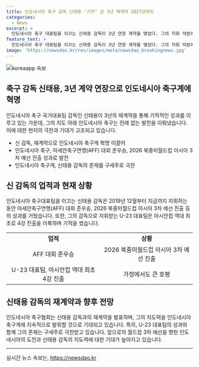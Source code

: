 ```yaml
---
title: 인도네시아 축구 감독 신태용 ‘기적’ 쓴 3년 재계약 2027년까지
categories:
  - News
excerpt: >
  인도네시아 축구 대표팀을 이끄는 신태용 감독이 3년 연장 계약을 맺었다. 그의 지휘 덕분에 인도네시아 축구는 2026 북중미 월드컵 아시아지역 2차 예선에서 필리핀을 꺾고 3차 예선에 진출했다. 이전에는 중위권에 머물렀던 팀이 올해는 2020 아세안축구연맹(AFF) 대회 준우승, AFC 아시안컵 본선 진출, 16강 진출을 이루는 성과를 거뒀다. 또한 U-23 대표팀은 아시안컵에서 역대 최초로 4강에 진출했고, 이에 현지에서는 신따이용(신태용의 인도네시아 발음) 마법이 불고 있다는 말이 나오는 등 기적을 일으키고 있다.
feature_text: >
  인도네시아 축구 대표팀을 이끄는 신태용 감독이 3년 연장 계약을 맺었다. 그의 지휘 덕분에 인도네시아 축구는 2026 북중미 월드컵 아시아지역 2차 예선에서 필리핀을 꺾고 3차 예선에 진출했다. 이전에는 중위권에 머물렀던 팀이 올해는 2020 아세안축구연맹(AFF) 대회 준우승, AFC 아시안컵 본선 진출, 16강 진출을 이루는 성과를 거뒀다. 또한 U-23 대표팀은 아시안컵에서 역대 최초로 4강에 진출했고, 이에 현지에서는 신따이용(신태용의 인도네시아 발음) 마법이 불고 있다는 말이 나오는 등 기적을 일으키고 있다.
image: 'https://newsdao.kr/res/images/meta/newsdao_breakingnews.jpg'
---
```


<p><img src="https://newsdao.kr/res/images/meta/newsdao_breakingnews.jpg" alt="koreaapp 속보" /></p>

<h2 data-ke-size="size26">축구 감독 신태용, 3년 계약 연장으로 인도네시아 축구계에 혁명</h2>

<p data-ke-size="size16">인도네시아 축구 국가대표팀 감독인 신태용이 3년의 재계약을 통해 기적적인 성과를 이루고 있는 가운데, 그의 지도 아래 인도네시아 축구는 전례 없는 발전을 이뤄냈습니다. 이에 대한 현지의 극찬과 기대가 고조되고 있습니다.</p>

<ul>
    <li>신 감독, 재계약으로 인도네시아 축구계 혁명 이끌어</li>
    <li>인도네시아 축구, 아세안축구연맹(AFF) 대회 준우승, 2026 북중미월드컵 아시아 3차 예선 진출 성과로 발전</li>
    <li>인도네시아 축구계, 신태용 감독의 존재를 구세주로 극찬</li>
</ul>

<h2 data-ke-size="size26">신 감독의 업적과 현재 상황</h2>

<p data-ke-size="size16">인도네시아 축구대표팀을 이끄는 신태용 감독은 2019년 12월부터 지금까지 지휘하는 동안 아세안축구연맹(AFF) 대회 준우승, 2026 북중미월드컵 아시아 3차 예선 진출 등의 성과를 거뒀습니다. 또한, 그의 감독으로 지휘받는 U-23 대표팀은 아시안컵 역대 최초로 4강 진출을 이룩하며 기적을 썼습니다.</p>

<table>
    <tr>
        <td style="text-align: center;"><b>업적</b></td>
        <td style="text-align: center;"><b>상황</b></td>
    </tr>
    <tr>
        <td style="text-align: center;">AFF 대회 준우승</td>
        <td style="text-align: center;">2026 북중미월드컵 아시아 3차 예선 진출</td>
    </tr>
    <tr>
        <td style="text-align: center;">U-23 대표팀, 아시안컵 역대 최초 4강 진출</td>
        <td style="text-align: center;">가정에서도 큰 호평</td>
    </tr>
</table>

<h2 data-ke-size="size26">신태용 감독의 재계약과 향후 전망</h2>

<p data-ke-size="size16">인도네시아 축구협회는 신태용 감독과의 재계약을 발표하며, 그의 지도력을 인도네시아 축구계에 지속적으로 발휘할 것으로 기대되고 있습니다. 특히, U-23 대표팀의 성과와 함께 그의 존재는 구세주로 극찬받고 있습니다. 앞으로의 월드컵 3차 예선을 향한 인도네시아의 도전과 신태용 감독의 지도력에 대한 기대가 높아지고 있습니다.</p>

<hr>
실시간 뉴스 속보는, <a href="https://newsdao.kr" rel="dofollow">https://newsdao.kr</a>


